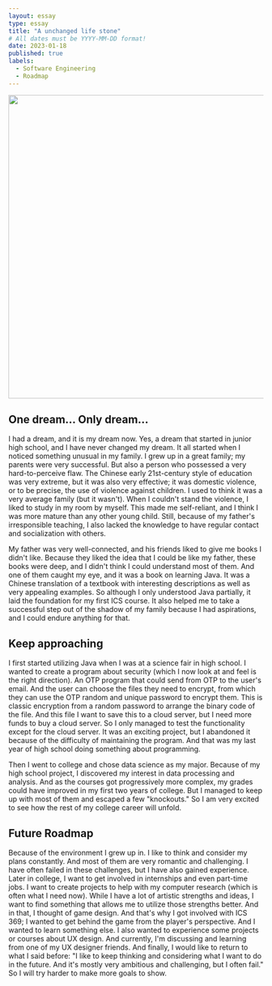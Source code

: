 ```yaml
---
layout: essay
type: essay
title: "A unchanged life stone"
# All dates must be YYYY-MM-DD format!
date: 2023-01-18
published: true
labels:
  - Software Engineering
  - Roadmap
---
```


<img width="600px" class="rounded float-start pe-4" src="../img/roadmap/3d-stepping-stones-ocean-sunset.jpg">

<p> </p>

## One dream... Only dream...

I had a dream, and it is my dream now. Yes, a dream that started in junior high school, and I have never changed my dream. It all started when I noticed something unusual in my family. I grew up in a great family; my parents were very successful. But also a person who possessed a very hard-to-perceive flaw. The Chinese early 21st-century style of education was very extreme, but it was also very effective; it was domestic violence, or to be precise, the use of violence against children. I used to think it was a very average family (but it wasn't). When I couldn't stand the violence, I liked to study in my room by myself. This made me self-reliant, and I think I was more mature than any other young child. Still, because of my father's irresponsible teaching, I also lacked the knowledge to have regular contact and socialization with others.

My father was very well-connected, and his friends liked to give me books I didn't like. Because they liked the idea that I could be like my father, these books were deep, and I didn't think I could understand most of them. And one of them caught my eye, and it was a book on learning Java. It was a Chinese translation of a textbook with interesting descriptions as well as very appealing examples. So although I only understood Java partially, it laid the foundation for my first ICS course. It also helped me to take a successful step out of the shadow of my family because I had aspirations, and I could endure anything for that.

## Keep approaching

I first started utilizing Java when I was at a science fair in high school. I wanted to create a program about security (which I now look at and feel is the right direction). An OTP program that could send from OTP to the user's email. And the user can choose the files they need to encrypt, from which they can use the OTP random and unique password to encrypt them. This is classic encryption from a random password to arrange the binary code of the file. And this file I want to save this to a cloud server, but I need more funds to buy a cloud server. So I only managed to test the functionality except for the cloud server. It was an exciting project, but I abandoned it because of the difficulty of maintaining the program. And that was my last year of high school doing something about programming.

Then I went to college and chose data science as my major. Because of my high school project, I discovered my interest in data processing and analysis. And as the courses got progressively more complex, my grades could have improved in my first two years of college. But I managed to keep up with most of them and escaped a few "knockouts." So I am very excited to see how the rest of my college career will unfold.

## Future Roadmap

Because of the environment I grew up in. I like to think and consider my plans constantly. And most of them are very romantic and challenging. I have often failed in these challenges, but I have also gained experience. Later in college, I want to get involved in internships and even part-time jobs. I want to create projects to help with my computer research (which is often what I need now). While I have a lot of artistic strengths and ideas, I want to find something that allows me to utilize those strengths better. And in that, I thought of game design. And that's why I got involved with ICS 369; I wanted to get behind the game from the player's perspective. And I wanted to learn something else. I also wanted to experience some projects or courses about UX design. And currently, I'm discussing and learning from one of my UX designer friends. And finally, I would like to return to what I said before: "I like to keep thinking and considering what I want to do in the future. And it's mostly very ambitious and challenging, but I often fail." So I will try harder to make more goals to show.

